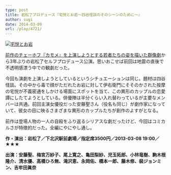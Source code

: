```yaml
---
type: post
title: 岩松了プロデュース『宅悦とお岩〜四谷怪談のそのシーンのために〜』
author: sugi
date: 2014-03-09
url: /play/4721/
---
```

<a href="http://i2.wp.com/asharpminor.com/wp-content/uploads/2014/03/iwamatsupro1.jpg" onclick="_gaq.push(['_trackEvent', 'outbound-article', 'http://asharpminor.com/wp-content/uploads/2014/03/iwamatsupro1.jpg', '']);" ><img src="http://i2.wp.com/asharpminor.com/wp-content/uploads/2014/03/iwamatsupro1.jpg?resize=213%2C300" alt="宅悦とお岩" class="alignleft size-medium wp-image-4722" data-recalc-dims="1" /></a>

<a href="http://asharpminor.com/play/2359/" onclick="_gaq.push(['_trackEvent', 'outbound-article', 'http://asharpminor.com/play/2359/', '前作のチェーホフ『カモメ』を上演しようとする若者たちの姿を描いた群像劇']);" title="岩松了プロデュース『カスケード〜やがて時がくれば〜』">前作のチェーホフ『カモメ』を上演しようとする若者たちの姿を描いた群像劇</a>から3年ぶりの岩松了セルフプロデュース公演。思いおこせば前回は地震の直後で不透明感漂う中での観劇だった。

今回も演劇を上演しようとしているというシチュエーションは同じ。題材は四谷怪談。その中から毒で顔がただれたお岩に対して伊右衛門にそそのかされた按摩の宅悦が不義密通をしかける場面にスポットを当て、この異形のカップルの恋愛譚にしたてようとしている。俳優陣は半分くらい入れ替わっているが主要なメンバーは共通。前回主演女優役だった安藤聖さん（役名も同じ）が劇作家になっていて、彼女の目に映るさまざまな異形のカップルたちが創作のよすがとなる。

前作は登場人物の一人の自殺をふり返るシリアスな劇だったけど、今回はコミカルさが特徴的だった。全編にやにやし通し。

**作・演出：岩松了／下北沢駅前劇場／指定席3500円／2013-03-08 19:00／★★★**

**出演：安藤聖、梅宮万紗子、尾上寛之、亀田梨紗、児玉拓郎、小林竜樹、駒木根隆介、清水優、高橋ひろ無、滝沢恵、永岡佑、橋本一郎、藤木修、裴ジョンミン、吉牟田眞奈**
